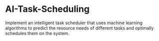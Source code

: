 # AI-Task-Scheduling
Implement an intelligent task scheduler that uses machine learning algorithms to predict  the resource needs of different tasks and optimally schedules them on the system.
